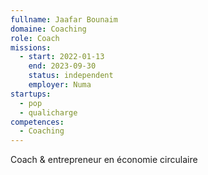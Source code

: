 ```yaml
---
fullname: Jaafar Bounaim
domaine: Coaching
role: Coach
missions:
  - start: 2022-01-13
    end: 2023-09-30
    status: independent
    employer: Numa
startups:
  - pop
  - qualicharge
competences:
  - Coaching
---
```

Coach & entrepreneur en économie circulaire